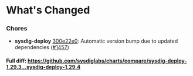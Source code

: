 # What's Changed

### Chores
- **sysdig-deploy** [300e22e0](https://github.com/sysdiglabs/charts/commit/300e22e0bdbcdc5fcbe4cd2bf31fdb72d98d6bb7): Automatic version bump due to updated dependencies ([#1457](https://github.com/sysdiglabs/charts/issues/1457))
#### Full diff: https://github.com/sysdiglabs/charts/compare/sysdig-deploy-1.29.3...sysdig-deploy-1.29.4
